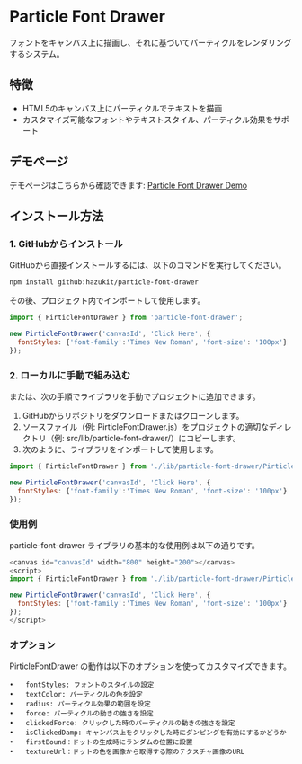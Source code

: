 # Particle Font Drawer

フォントをキャンバス上に描画し、それに基づいてパーティクルをレンダリングするシステム。

## 特徴

- HTML5のキャンバス上にパーティクルでテキストを描画
- カスタマイズ可能なフォントやテキストスタイル、パーティクル効果をサポート

## デモページ

デモページはこちらから確認できます: [Particle Font Drawer Demo](https://hazukit.github.io/particle-font-drawer/docs/)

## インストール方法

### 1. GitHubからインストール

GitHubから直接インストールするには、以下のコマンドを実行してください。

```bash
npm install github:hazukit/particle-font-drawer
```
その後、プロジェクト内でインポートして使用します。

```js
import { PirticleFontDrawer } from 'particle-font-drawer';

new PirticleFontDrawer('canvasId', 'Click Here', {
  fontStyles: {'font-family':'Times New Roman', 'font-size': '100px'}
});
```
### 2. ローカルに手動で組み込む

または、次の手順でライブラリを手動でプロジェクトに追加できます。

1.	GitHubからリポジトリをダウンロードまたはクローンします。
2.	ソースファイル（例: PirticleFontDrawer.js）をプロジェクトの適切なディレクトリ（例: src/lib/particle-font-drawer/）にコピーします。
3.	次のように、ライブラリをインポートして使用します。
```js
import { PirticleFontDrawer } from './lib/particle-font-drawer/PirticleFontDrawer.js';

new PirticleFontDrawer('canvasId', 'Click Here', {
  fontStyles: {'font-family':'Times New Roman', 'font-size': '100px'}
});
```

### 使用例

particle-font-drawer ライブラリの基本的な使用例は以下の通りです。
```js
<canvas id="canvasId" width="800" height="200"></canvas>
<script>
import { PirticleFontDrawer } from './lib/particle-font-drawer/PirticleFontDrawer.js';

new PirticleFontDrawer('canvasId', 'Click Here', {
  fontStyles: {'font-family':'Times New Roman', 'font-size': '100px'}
});
</script>
```

### オプション

PirticleFontDrawer の動作は以下のオプションを使ってカスタマイズできます。

	•	fontStyles: フォントのスタイルの設定
	•	textColor: パーティクルの色を設定
	•	radius: パーティクル効果の範囲を設定
	•	force: パーティクルの動きの強さを設定
	•	clickedForce: クリックした時のパーティクルの動きの強さを設定
	•	isClickedDamp: キャンバス上をクリックした時にダンピングを有効にするかどうか
	•	firstBound：ドットの生成時にランダムの位置に設置
	•	textureUrl：ドットの色を画像から取得する際のテクスチャ画像のURL

